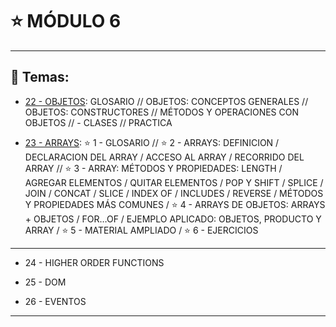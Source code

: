 # :star: MÓDULO 6

---

## :book: Temas:

- [22 - OBJETOS](https://github.com/eugenia1984/frontend-syloper/blob/main/teoria/modulo6/objetos.md): GLOSARIO // OBJETOS:  CONCEPTOS GENERALES //  OBJETOS: CONSTRUCTORES //  MÉTODOS Y OPERACIONES CON OBJETOS // - CLASES //  PRACTICA 

- [23 - ARRAYS]((https://github.com/eugenia1984/frontend-syloper/blob/main/teoria/modulo6/arrays.md)): :star: 1 - GLOSARIO // :star: 2 - ARRAYS: DEFINICION / DECLARACION DEL ARRAY / ACCESO AL ARRAY / RECORRIDO DEL ARRAY // :star: 3 - ARRAY: MÉTODOS Y PROPIEDADES: LENGTH / AGREGAR ELEMENTOS / QUITAR ELEMENTOS / POP Y SHIFT / SPLICE / JOIN / CONCAT / SLICE / INDEX OF / INCLUDES / REVERSE / MÉTODOS Y PROPIEDADES MÁS COMUNES / :star: 4 - ARRAYS DE OBJETOS: ARRAYS + OBJETOS  /  FOR…OF / EJEMPLO APLICADO: OBJETOS, PRODUCTO Y ARRAY  / :star: 5 - MATERIAL AMPLIADO / :star:  6 - EJERCICIOS

--- 

- 24 - HIGHER ORDER FUNCTIONS 

- 25 - DOM 

- 26 - EVENTOS

---

